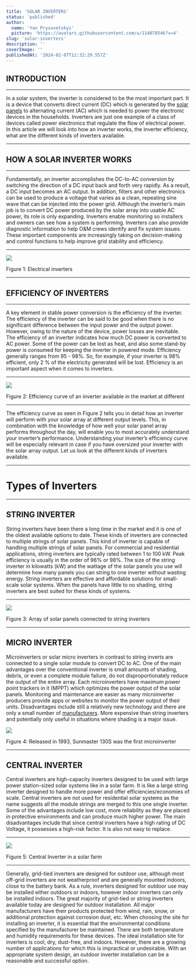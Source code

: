 ```yaml
---
title: 'SOLAR INVERTERS'
status: 'published'
author:
  name: 'Yan Prysovetskyi'
  picture: 'https://avatars.githubusercontent.com/u/114078546?v=4'
slug: 'solar-inverters'
description: ''
coverImage: ''
publishedAt: '2024-02-07T12:32:29.557Z'
---
```


## **INTRODUCTION**

---

In a solar system, the inverter is considered to be the most important part. It is a device that converts direct current (DC) which is generated by the [solar panels](https://ae-solar.com/products-list/) to alternating current (AC) which is needed to power the electronic devices in the households. Inverters are just one example of a class of devices called power electronics that regulate the flow of electrical power. In this article we will look into how an inverter works, the inverter efficiency, what are the different kinds of inverters available.

---

## **HOW A SOLAR INVERTER WORKS**

---

Fundamentally, an inverter accomplishes the DC-to-AC conversion by switching the direction of a DC input back and forth very rapidly. As a result, a DC input becomes an AC output. In addition, filters and other electronics can be used to produce a voltage that varies as a clean, repeating sine wave that can be injected into the power grid. Although the inverter’s main job is to convert DC power produced by the solar array into usable AC power, its role is only expanding. Inverters enable monitoring so installers and owners can see how a system is performing. Inverters can also provide diagnostic information to help O&M crews identify and fix system issues. These important components are increasingly taking on decision-making and control functions to help improve grid stability and efficiency.

---

[![](https://ae-solar.com/wp-content/uploads/2021/07/Picture1.png)](https://ae-solar.com/solar-inverters/)

Figure 1: Electrical inverters

---

## **EFFICIENCY OF INVERTERS**

---

A key element in stable power conversion is the efficiency of the inverter. The efficiency of the inverter can be said to be good when there is no significant difference between the input power and the output power. However, owing to the nature of the device, power losses are inevitable. The efficiency of an inverter indicates how much DC power is converted to AC power. Some of the power can be lost as heat, and also some stand-by power is consumed for keeping the inverter in powered mode. Efficiency generally ranges from 95 - 98%. So, for example, if your inverter is 98% efficient, only 2 % of the electricity generated will be lost. Efficiency is an important aspect when it comes to inverters.

---

[![](https://ae-solar.com/wp-content/uploads/2021/07/Efficiency-Curve-1-1024x619.png)](https://ae-solar.com/solar-inverters/)

Figure 2: Efficiency curve of an inverter available in the market at different

---

The efficiency curve as seen in Figure 2 tells you in detail how an inverter will perform with your solar array at different output levels. This, in combination with the knowledge of how well your solar panel array performs throughout the day, will enable you to most accurately understand your inverter’s performance. Understanding your inverter’s efficiency curve will be especially relevant in case if you have oversized your inverter with the solar array output. Let us look at the different kinds of inverters available.

---

# **Types of Inverters**

---

## **STRING INVERTER**

String inverters have been there a long time in the market and it is one of the oldest available options to date. These kinds of inverters are connected to multiple strings of solar panels. This kind of inverter is capable of handling multiple strings of solar panels. For commercial and residential applications, string inverters are typically rated between 1 to 100 kW. Peak efficiency is usually in the order of 96% or 98%. The size of the string inverter in kilowatts (kW) and the wattage of the solar panels you use will determine how many panels you can string to one inverter without wasting energy. String inverters are effective and affordable solutions for small-scale solar systems. When the panels have little to no shading, string inverters are best suited for these kinds of systems.

---

![](https://ae-solar.com/wp-content/uploads/2021/07/Picture2-1024x665.png)

Figure 3: Array of solar panels connected to string inverters

---

## **MICRO INVERTER**

Microinverters or solar micro inverters in contrast to string inverts are connected to a single solar module to convert DC to AC. One of the main advantages over the conventional inverter is small amounts of shading, debris, or even a complete module failure, do not disproportionately reduce the output of the entire array. Each microinverters have maximum power point trackers in it (MPPT) which optimizes the power output of the solar panels. Monitoring and maintenance are easier as many microinverter producers provide apps or websites to monitor the power output of their units. Disadvantages include still a relatively new technology and there are only a small number of [manufacturers](https://ae-solar.com/). More expensive than string inverters and potentially only useful in situations where shading is a major issue.

![](https://ae-solar.com/wp-content/uploads/2021/07/Picture3.png)

Figure 4: Released in 1993, Sunmaster 130S was the first microinverter

---

## **CENTRAL INVERTER**

Central inverters are high-capacity inverters designed to be used with large power station-sized solar systems like in a solar farm. It is like a large string inverter designed to handle more power and offer efficiencies/economies of scale. Central inverters are not used for residential solar systems as the name suggests all the module strings are merged to this one single inverter. Some of the advantages include low cost, more reliability as they are placed in protective environments and can produce much higher power. The main disadvantages include that since central inverters have a high rating of DC Voltage, it possesses a high-risk factor. It is also not easy to replace.

---

![](https://ae-solar.com/wp-content/uploads/2021/07/Picture4-1024x603.png)

Figure 5: Central Inverter in a solar farm

---

Generally, grid-tied inverters are designed for outdoor use, although most off-grid inverters are not weatherproof and are generally mounted indoors, close to the battery bank. As a rule, inverters designed for outdoor use may be installed either outdoors or indoors, however indoor inverters can only be installed indoors. The great majority of grid-tied or string inverters available today are designed for outdoor installation. All major manufacturers have their products protected from wind, rain, snow, or additional protection against corrosion dust, etc. When choosing the site for installing an inverter, it is essential that the environmental conditions specified by the manufacturer be maintained. There are both temperature and humidity requirements for these devices. The ideal installation site for inverters is cool, dry, dust-free, and indoors. However, there are a growing number of applications for which this is impractical or undesirable. With an appropriate system design, an outdoor inverter installation can be a reasonable and successful option.